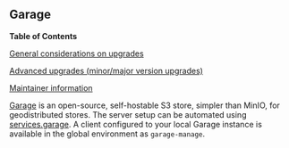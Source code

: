 ## Garage

**Table of Contents**

[General considerations on upgrades](#module-services-garage-upgrade-scenarios)

[Advanced upgrades (minor/major version upgrades)](#module-services-garage-advanced-upgrades)

[Maintainer information](#module-services-garage-maintainer-info)

[Garage](https://garagehq.deuxfleurs.fr/) is an open-source, self-hostable S3 store, simpler than MinIO, for geodistributed stores. The server setup can be automated using [services.garage](options.html#opt-services.garage.enable). A client configured to your local Garage instance is available in the global environment as `garage-manage`.

